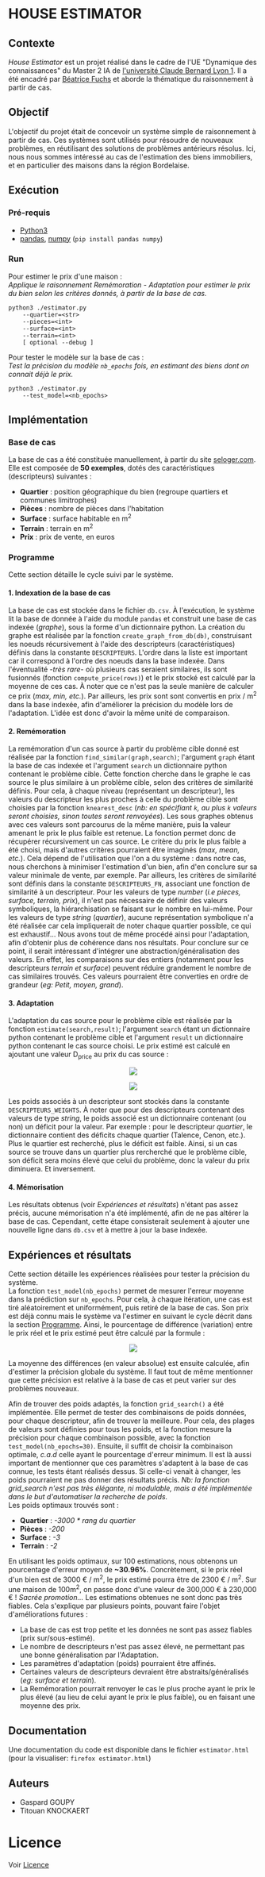 # HOUSE ESTIMATOR


## Contexte

*House Estimator* est un projet réalisé dans le cadre de l'UE "Dynamique des connaissances" du Master 2 IA de [l'université Claude Bernard Lyon 1](https://www.univ-lyon1.fr/). Il a été encadré par [Béatrice Fuchs](https://perso.liris.cnrs.fr/beatrice.fuchs/) et aborde la thématique du raisonnement à partir de cas. 


## Objectif 

L'objectif du projet était de concevoir un système simple de raisonnement à partir de cas. Ces systèmes sont utilisés pour résoudre de nouveaux problèmes, en réutilisant des solutions de problèmes antérieurs résolus. Ici, nous nous sommes intéressé au cas de l'estimation des biens immobiliers, et en particulier des maisons dans la région Bordelaise.


## Exécution

### Pré-requis
- [Python3](https://www.python.org/downloads/)
- [pandas](https://pandas.pydata.org/), [numpy](https://numpy.org/) (`pip install pandas numpy`)

### Run 
Pour estimer le prix d'une maison :  
*Applique le raisonnement Remémoration - Adaptation pour estimer le prix du bien selon les critères donnés, à partir de la base de cas.*
```
python3 ./estimator.py 
    --quartier=<str>
    --pieces=<int>
    --surface=<int>
    --terrain=<int>
    [ optional --debug ]
```
  
Pour tester le modèle sur la base de cas :  
*Test la précision du modèle `nb_epochs` fois, en estimant des biens dont on connait déjà le prix.*
```
python3 ./estimator.py 
    --test_model=<nb_epochs>
```


## Implémentation

### Base de cas
La base de cas a été constituée manuellement, à partir du site [seloger.com](https://www.seloger.com/). Elle est composée de **50 exemples**, dotés des caractéristiques (descripteurs) suivantes :
- **Quartier** : position géographique du bien (regroupe quartiers et communes limitrophes)
- **Pièces** : nombre de pièces dans l'habitation
- **Surface** : surface habitable en m<sup>2</sup>
- **Terrain** : terrain en m<sup>2</sup>
- **Prix** : prix de vente, en euros

### Programme
Cette section détaille le cycle suivi par le système.  

#### 1. Indexation de la base de cas
La base de cas est stockée dans le fichier `db.csv`. À l'exécution, le système lit la base de donnée à l'aide du module `pandas` et construit une base de cas indexée (*graphe*), sous la forme d'un dictionnaire python. La création du graphe est réalisée par la fonction `create_graph_from_db(db)`, construisant les noeuds récursivement à l'aide des descripteurs (caractéristiques) définis dans la constante `DESCRIPTEURS`. L'ordre dans la liste est important car il correspond à l'ordre des noeuds dans la base indexée. Dans l'éventualité *-très rare-* où plusieurs cas seraient similaires, ils sont fusionnés (fonction `compute_price(rows)`) et le prix stocké est calculé par la moyenne de ces cas. À noter que ce n'est pas la seule manière de calculer ce prix (*max, min, etc.*). Par ailleurs, les prix sont sont convertis en prix / m<sup>2</sup> dans la base indexée, afin d'améliorer la précision du modèle lors de l'adaptation. L'idée est donc d'avoir la même unité de comparaison.

#### 2. Remémoration 
La remémoration d'un cas source à partir du problème cible donné est réalisée par la fonction `find_similar(graph,search)`; l'argument `graph` étant la base de cas indexée et l'argument `search` un dictionnaire python contenant le problème cible. Cette fonction cherche dans le graphe le cas source le plus similaire à un problème cible, selon des critères de similarité définis. Pour cela, à chaque niveau (représentant un descripteur), les valeurs du descripteur les plus proches à celle du problème cible sont choisies par la fonction `knearest_desc` (*nb: en spécifiant `k`, au plus `k` valeurs seront choisies, sinon toutes seront renvoyées*). Les sous graphes obtenus avec ces valeurs sont parcourus de la même manière, puis la valeur amenant le prix le plus faible est retenue. La fonction permet donc de récupérer récursivement un cas source. Le critère du prix le plus faible a été choisi, mais d'autres critères pourraient être imaginés (*max, mean, etc.*). Cela dépend de l'utilisation que l'on a du système : dans notre cas, nous cherchons à minimiser l'estimation d'un bien, afin d'en conclure sur sa valeur minimale de vente, par exemple. Par ailleurs, les critères de similarité sont définis dans la constante `DESCRIPTEURS_FN`, associant une fonction de similarité à un descripteur. Pour les valeurs de type *number* (*i.e pieces, surface, terrain, prix*), il n'est pas nécessaire de définir des valeurs symboliques, la hiérarchisation se faisant sur le nombre en lui-même. Pour les valeurs de type *string* (*quartier*), aucune représentation symbolique n'a été réalisée car cela impliquerait de noter chaque quartier possible, ce qui est exhaustif... Nous avons tout de même procédé ainsi pour l'adaptation, afin d'obtenir plus de cohérence dans nos résultats. Pour conclure sur ce point, il serait intéressant d'intégrer une abstraction/généralisation des valeurs. En effet, les comparaisons sur des entiers (notamment pour les descripteurs *terrain et surface*) peuvent réduire grandement le nombre de cas similaires trouvés. Ces valeurs pourraient être converties en ordre de grandeur (*eg: Petit, moyen, grand*).

#### 3. Adaptation
L'adaptation du cas source pour le problème cible est réalisée par la fonction `estimate(search,result)`; l'argument `search` étant un dictionnaire python contenant le problème cible et l'argument `result` un dictionnaire python contenant le cas source choisi. Le prix estimé est calculé en ajoutant une valeur D<sub>price</sub> au prix du cas source : 
<p align="center">
    <img src="https://render.githubusercontent.com/render/math?math=P_{estimate}=P_{source} %2B D_{price}"> 
</p>  
<p align="center">
    <img src="https://render.githubusercontent.com/render/math?math=$D_{price} = \sum_{n=d}^{descripteurs} (result_d - search_d) * weight_d$">  
</p>  

Les poids associés à un descripteur sont stockés dans la constante `DESCRIPTEURS_WEIGHTS`. À noter que pour des descripteurs contenant des valeurs de type *string*, le poids associé est un dictionnaire contenant (ou non) un déficit pour la valeur. Par exemple : pour le descripteur *quartier*, le dictionnaire contient des déficits chaque quartier (Talence, Cenon, etc.). Plus le quartier est recherché, plus le déficit est faible. Ainsi, si un cas source se trouve dans un quartier plus rercherché que le problème cible, son déficit sera moins élevé que celui du problème, donc la valeur du prix diminuera. Et inversement.

#### 4. Mémorisation
Les résultats obtenus (voir *Expériences et résultats*) n'étant pas assez précis, aucune mémorisation n'a été implémenté, afin de ne pas altérer la base de cas. Cependant, cette étape consisterait seulement à ajouter une nouvelle ligne dans `db.csv` et à mettre à jour la base indexée.



## Expériences et résultats
Cette section détaille les expériences réalisées pour tester la précision du système.  
La fonction `test_model(nb_epochs)` permet de mesurer l'erreur moyenne dans la prédiction sur `nb_epochs`. Pour cela, à chaque itération, une cas est tiré aléatoirement et uniformément, puis retiré de la base de cas. Son prix est déjà connu mais le système va l'estimer en suivant le cycle décrit dans la section [Programme](#Programme). Ainsi, le pourcentage de différence (variation) entre le prix réel et le prix estimé peut être calculé par la formule :   
<p align="center">
    <img src="https://render.githubusercontent.com/render/math?math=error = \frac{p_{estimate} - p_{reel}}{p_{reel}} * 100">  
</p>   
La moyenne des différences (en valeur absolue) est ensuite calculée, afin d'estimer la précision globale du système. Il faut tout de même mentionner que cette précision est relative à la base de cas et peut varier sur des problèmes nouveaux.  
       
Afin de trouver des poids adaptés, la fonction `grid_search()` a été implémentée. Elle permet de tester des combinaisons de poids données, pour chaque descripteur, afin de trouver la meilleure. Pour cela, des plages de valeurs sont définies pour tous les poids, et la fonction mesure la précision pour chaque combinaison possible, avec la fonction `test_model(nb_epochs=30)`. Ensuite, il suffit de choisir la combinaison optimale, *c.a.d* celle ayant le pourcentage d'erreur minimum. Il est là aussi important de mentionner que ces paramètres s'adaptent à la base de cas connue, les tests étant réalisés dessus. Si celle-ci venait à changer, les poids pourraient ne pas donner des résultats précis. *Nb: la fonction grid_search n'est pas très élégante, ni modulable, mais a été implémentée dans le but d'automatiser la recherche de poids.*  
Les poids optimaux trouvés sont :
- **Quartier** : *-3000 * rang du quartier*
- **Pièces** : *-200*
- **Surface** : *-3*
- **Terrain** : *-2*
    
En utilisant les poids optimaux, sur 100 estimations, nous obtenons un pourcentage d'erreur moyen de **~30.96%**. Concrètement, si le prix réel d'un bien est de 3000 € / m<sup>2</sup>, le prix estimé pourra être de 2300 € / m<sup>2</sup>. Sur une maison de 100m<sup>2</sup>, on passe donc d'une valeur de 300,000 € à 230,000 € ! *Sacrée promotion...* Les estimations obtenues ne sont donc pas très fiables. Cela s'explique par plusieurs points, pouvant faire l'objet d'améliorations futures : 
- La base de cas est trop petite et les données ne sont pas assez fiables (prix sur/sous-estimé).
- Le nombre de descripteurs n'est pas assez élevé, ne permettant pas une bonne généralisation par l'Adaptation.
- Les paramètres d'adaptation (poids) pourraient être affinés.
- Certaines valeurs de descripteurs devraient être abstraits/généralisés (*eg: surface et terrain*).
- La Remémoration pourrait renvoyer le cas le plus proche ayant le prix le plus élevé (au lieu de celui ayant le prix le plus faible), ou en faisant une moyenne des prix.



## Documentation
Une documentation du code est disponible dans le fichier `estimator.html` (pour la visualiser: `firefox estimator.html`)


## Auteurs 
- Gaspard GOUPY
- Titouan KNOCKAERT


# Licence
Voir [Licence](LICENCE.md)
